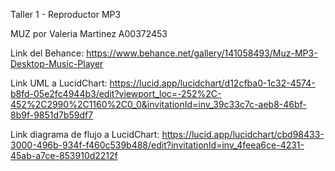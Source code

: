 Taller 1 - Reproductor MP3

MUZ por Valeria Martinez
A00372453

Link del Behance: https://www.behance.net/gallery/141058493/Muz-MP3-Desktop-Music-Player

Link UML a LucidChart: https://lucid.app/lucidchart/d12cfba0-1c32-4574-b8fd-05e2fc4944b3/edit?viewport_loc=-252%2C-452%2C2990%2C1160%2C0_0&invitationId=inv_39c33c7c-aeb8-46bf-8b9f-9851d7b59df7

Link diagrama de flujo a LucidChart: https://lucid.app/lucidchart/cbd98433-3000-496b-934f-f460c539b488/edit?invitationId=inv_4feea6ce-4231-45ab-a7ce-853910d2212f




